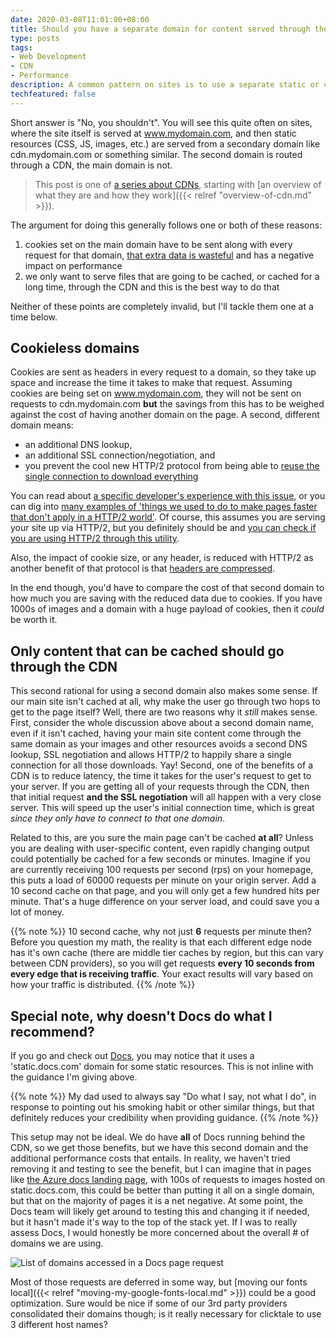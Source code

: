 ```yaml
---
date: 2020-03-08T11:01:00+08:00
title: Should you have a separate domain for content served through the CDN?
type: posts
tags:
- Web Development
- CDN
- Performance
description: A common pattern on sites is to use a separate static or cdn domain, but is this a good idea?
techfeatured: false
---
```

Short answer is "No, you shouldn't". You will see this quite often on sites, where the site itself is served at www.mydomain.com, and then static resources (CSS, JS, images, etc.) are served from a secondary domain like cdn.mydomain.com or something similar. The second domain is routed through a CDN, the main domain is not.

> This post is one of [a series about CDNs](/tags/cdn), starting with [an overview of what they are and how they work]({{< relref "overview-of-cdn.md" >}}).

The argument for doing this generally follows one or both of these reasons:

1. cookies set on the main domain have to be sent along with every request for that domain, [that extra data is wasteful](https://blog.leaseweb.com/2014/06/05/need-cookie-less-domain/) and has a negative impact on performance
2. we only want to serve files that are going to be cached, or cached for a long time, through the CDN and this is the best way to do that

Neither of these points are completely invalid, but I'll tackle them one at a time below.

## Cookieless domains

Cookies are sent as headers in every request to a domain, so they take up space and increase the time it takes to make that request. Assuming cookies are being set on www.mydomain.com, they will not be sent on requests to cdn.mydomain.com **but** the savings from this has to be weighed against the cost of having another domain on the page. A second, different domain means:

* an additional DNS lookup,
* an additional SSL connection/negotiation, and
* you prevent the cool new HTTP/2 protocol from being able to [reuse the single connection to download everything](https://developers.google.com/web/fundamentals/performance/http2/#one_connection_per_origin)

You can read about [a specific developer's experience with this issue](https://blog.theodo.com/2019/09/cookieless-domain-http2-world/), or you can dig into [many examples of 'things we used to do to make pages faster that don't apply in a HTTP/2 world'](https://http2-explained.haxx.se/en/part3). Of course, this assumes you are serving your site up via HTTP/2, but you definitely should be and [you can check if you are using HTTP/2 through this utility](https://tools.keycdn.com/http2-test).

Also, the impact of cookie size, or any header, is reduced with HTTP/2 as another benefit of that protocol is that [headers are compressed](https://developers.google.com/web/fundamentals/performance/http2/#header_compression).

In the end though, you'd have to compare the cost of that second domain to how much you are saving with the reduced data due to cookies. If you have 1000s of images and a domain with a huge payload of cookies, then it *could* be worth it.

## Only content that can be cached should go through the CDN

This second rational for using a second domain also makes some sense. If our main site isn't cached at all, why make the user go through two hops to get to the page itself? Well, there are two reasons why it _still_ makes sense. First, consider the whole discussion above about a second domain name, even if it isn't cached, having your main site content come through the same domain as your images and other resources avoids a second DNS lookup, SSL negotiation and allows HTTP/2 to happily share a single connection for all those downloads. Yay! Second, one of the benefits of a CDN is to reduce latency, the time it takes for the user's request to get to your server. If you are getting all of your requests through the CDN, then that initial request **and the SSL negotiation** will all happen with a very close server. This will speed up the user's initial connection time, which is great _since they only have to connect to that one domain_.

Related to this, are you sure the main page can't be cached **at all**? Unless you are dealing with user-specific content, even rapidly changing output could potentially be cached for a few seconds or minutes. Imagine if you are currently receiving 100 requests per second (rps) on your homepage, this puts a load of 60000 requests per minute on your origin server. Add a 10 second cache on that page, and you will only get a few hundred hits per minute. That's a huge difference on your server load, and could save you a lot of money.

{{% note %}}
10 second cache, why not just **6** requests per minute then? Before you question my math, the reality is that each different edge node has it's own cache (there are middle tier caches by region, but this can vary between CDN providers), so you will get requests **every 10 seconds from every edge that is receiving traffic**. Your exact results will vary based on how your traffic is distributed.
{{% /note %}}

## Special note, why doesn't Docs do what I recommend?

If you go and check out [Docs](https://docs.microsoft.com), you may notice that it uses a 'static.docs.com' domain for some static resources. This is not inline with the guidance I'm giving above.

{{% note %}}
My dad used to always say "Do what I say, not what I do", in response to pointing out his smoking habit or other similar things, but that definitely reduces your credibility when providing guidance.
{{% /note %}}

This setup may not be ideal. We do have **all** of Docs running behind the CDN, so we get those benefits, but we have this second domain and the additional performance costs that entails. In reality, we haven't tried removing it and testing to see the benefit, but I can imagine that in pages like [the Azure docs landing page](https://docs.microsoft.com/azure/), with 100s of requests to images hosted on static.docs.com, this could be better than putting it all on a single domain, but that on the majority of pages it is a net negative. At some point, the Docs team will likely get around to testing this and changing it if needed, but it hasn't made it's way to the top of the stack yet. If I was to really assess Docs, I would honestly be more concerned about the overall # of domains we are using.

![List of domains accessed in a Docs page request](/images/cdn/docs-domains.png)

Most of those requests are deferred in some way, but [moving our fonts local]({{< relref "moving-my-google-fonts-local.md" >}}) could be a good optimization. Sure would be nice if some of our 3rd party providers consolidated their domains though; is it really necessary for clicktale to use 3 different host names?
